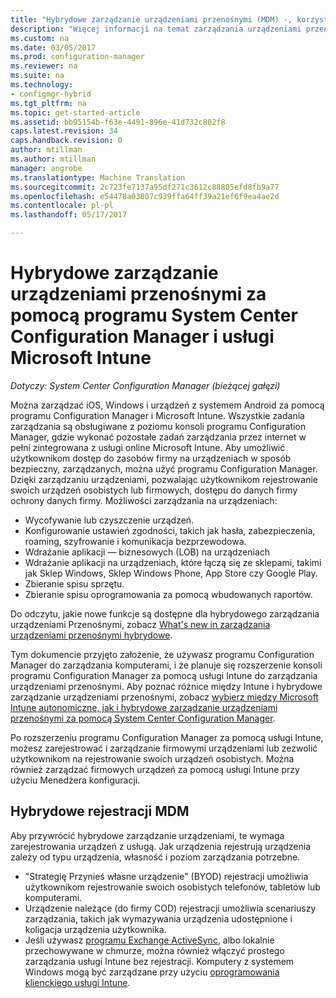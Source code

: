 ```yaml
---
title: "Hybrydowe zarządzanie urządzeniami przenośnymi (MDM) -, korzystając programu Configuration Manager i Microsoft Intune | Dokumentacja firmy Microsoft"
description: "Więcej informacji na temat zarządzania urządzeniami przenośnymi (MDM) hybrydowych za pomocą programu System Center Configuration Manager i Microsoft Intune."
ms.custom: na
ms.date: 03/05/2017
ms.prod: configuration-manager
ms.reviewer: na
ms.suite: na
ms.technology:
- configmgr-hybrid
ms.tgt_pltfrm: na
ms.topic: get-started-article
ms.assetid: bb95154b-f63e-4491-896e-41d732c802f8
caps.latest.revision: 34
caps.handback.revision: 0
author: mtillman
ms.author: mtillman
manager: angrobe
ms.translationtype: Machine Translation
ms.sourcegitcommit: 2c723fe7137a95df271c3612c88805efd8fb9a77
ms.openlocfilehash: e54478a03807c939ffa64ff39a21ef6f9ea4ae2d
ms.contentlocale: pl-pl
ms.lasthandoff: 05/17/2017

---
```

# <a name="hybrid-mobile-device-management-mdm-with-system-center-configuration-manager-and-microsoft-intune"></a>Hybrydowe zarządzanie urządzeniami przenośnymi za pomocą programu System Center Configuration Manager i usługi Microsoft Intune

*Dotyczy: System Center Configuration Manager (bieżącej gałęzi)*


Można zarządzać iOS, Windows i urządzeń z systemem Android za pomocą programu Configuration Manager i Microsoft Intune. Wszystkie zadania zarządzania są obsługiwane z poziomu konsoli programu Configuration Manager, gdzie wykonać pozostałe zadań zarządzania przez internet w pełni zintegrowana z usługi online Microsoft Intune.  Aby umożliwić użytkownikom dostęp do zasobów firmy na urządzeniach w sposób bezpieczny, zarządzanych, można użyć programu Configuration Manager. Dzięki zarządzaniu urządzeniami, pozwalając użytkownikom rejestrowanie swoich urządzeń osobistych lub firmowych, dostępu do danych firmy ochrony danych firmy. Możliwości zarządzania na urządzeniach:

-   Wycofywanie lub czyszczenie urządzeń.
-   Konfigurowanie ustawień zgodności, takich jak hasła, zabezpieczenia, roaming, szyfrowanie i komunikacja bezprzewodowa.
-   Wdrażanie aplikacji — biznesowych (LOB) na urządzeniach
-   Wdrażanie aplikacji na urządzeniach, które łączą się ze sklepami, takimi jak Sklep Windows, Sklep Windows Phone, App Store czy Google Play.
-   Zbieranie spisu sprzętu.
-   Zbieranie spisu oprogramowania za pomocą wbudowanych raportów.

Do odczytu, jakie nowe funkcje są dostępne dla hybrydowego zarządzania urządzeniami Przenośnymi, zobacz [What's new in zarządzania urządzeniami przenośnymi hybrydowe](../understand/whats-new-in-hybrid-mobile-device-management.md).

Tym dokumencie przyjęto założenie, że używasz programu Configuration Manager do zarządzania komputerami, i że planuje się rozszerzenie konsoli programu Configuration Manager za pomocą usługi Intune do zarządzania urządzeniami przenośnymi. Aby poznać różnice między Intune i hybrydowe zarządzanie urządzeniami przenośnymi, zobacz [wybierz między Microsoft Intune autonomiczne, jak i hybrydowe zarządzanie urządzeniami przenośnymi za pomocą System Center Configuration Manager](choose-between-standalone-intune-and-hybrid-mobile-device-management.md).

Po rozszerzeniu programu Configuration Manager za pomocą usługi Intune, możesz zarejestrować i zarządzanie firmowymi urządzeniami lub zezwolić użytkownikom na rejestrowanie swoich urządzeń osobistych. Można również zarządzać firmowych urządzeń za pomocą usługi Intune przy użyciu Menedżera konfiguracji.

## <a name="hybrid-mdm-enrollment"></a>Hybrydowe rejestracji MDM
Aby przywrócić hybrydowe zarządzanie urządzeniami, te wymaga zarejestrowania urządzeń z usługą. Jak urządzenia rejestrują urządzenia zależy od typu urządzenia, własność i poziom zarządzania potrzebne.
- "Strategię Przynieś własne urządzenie" (BYOD) rejestracji umożliwia użytkownikom rejestrowanie swoich osobistych telefonów, tabletów lub komputerami.
- Urządzenie należące (do firmy COD) rejestracji umożliwia scenariuszy zarządzania, takich jak wymazywania urządzenia udostępnione i koligacja urządzenia użytkownika.
- Jeśli używasz [programu Exchange ActiveSync](../plan-design/device-enrollment-methods.md#mobile-device-management-with-exchange-activesync-and-configuration-manager), albo lokalnie przechowywane w chmurze, można również włączyć prostego zarządzania usługi Intune bez rejestracji. Komputery z systemem Windows mogą być zarządzane przy użyciu [oprogramowania klienckiego usługi Intune](/intune/deploy-use/manage-windows-pcs-with-microsoft-intune).

